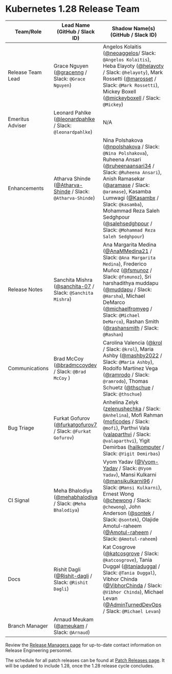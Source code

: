 # Kubernetes 1.28 Release Team

| **Team/Role** | **Lead Name** (**GitHub / Slack ID**) | **Shadow Name(s) (GitHub / Slack ID)** |
|----------|----------------------------------|----------------------------------------|
| Release Team Lead | Grace Nguyen ([@gracenng](https://github.com/gracenng) / Slack: `@Grace Nguyen`) | Angelos Kolaitis ([@neoaggelos](https://github.com/neoaggelos)/ Slack: `@Angelos Kolaitis`), Heba Elayoty ([@helayoty](https://github.com/helayoty) / Slack: `@helayoty`), Mark Rossetti ([@marosset](https://github.com/marosset) / Slack: `@Mark Rossetti`), Mickey Boxell ([@mickeyboxell](https://github.com/mickeyboxell) / Slack: `@Mickey`)|
| Emeritus Adviser | Leonard Pahlke ([@leonardpahlke](https://github.com/leonardpahlke) / Slack: `@leonardpahlke`) | N/A |
| Enhancements | Atharva Shinde ([@Atharva-Shinde](https://github.com/Atharva-Shinde) / Slack: `@Atharva-Shinde`) | Nina Polshakova ([@npolshakova](https://github.com/npolshakova) / Slack: `@Nina Polshakova`), Ruheena Ansari ([@ruheenaansari34](https://github.com/ruheenaansari34) / Slack: `@Ruheena Ansari`), Anish Ramasekar ([@aramase](https://github.com/aramase) / Slack: `@aramase`), Kasamba Lumwagi ([@Kasambx](https://github.com/Kasambx) / Slack: `@kasamba`), Mohammad Reza Saleh Sedghpour ([@salehsedghpour](https://github.com/salehsedghpour) / Slack: `@Mohammad Reza Saleh Sedghpour`) |
| Release Notes | Sanchita Mishra ([@sanchita-07](https://github.com/sanchita-07) / Slack: `@Sanchita Mishra`) | Ana Margarita Medina ([@AnaMMedina21](https://github.com/AnaMMedina21) / Slack: `@Ana Margarita Medina`), Frederico Muñoz ([@fsmunoz](https://github.com/fsmunoz) / Slack: `@fsmunoz`), Sri harshadithya muddapu ([@muddapu](https://github.com/muddapu) / Slack: `@Harsha`), Michael DeMarco ([@michaelfromyeg](https://github.com/michaelfromyeg) / Slack: `@Michael DeMarco`), Rashan Smith ([@rashansmith](https://github.com/rashansmith) / Slack: `@Rashan`) |
| Communications | Brad McCoy ([@bradmccoydev](https://github.com/bradmccoydev) / Slack: `@Brad McCoy` ) | Carolina Valencia ([@krol](https://github.com/krol3) / Slack: `@krol`), Maria Ashby ([@mashby2022](https://github.com/mashby2022) / Slack: `@Maria Ashby`), Rodolfo Martínez Vega ([@ramrodo](https://github.com/ramrodo) / Slack: `@ramrodo`), Thomas Schuetz ([@thschue](https://github.com/thschue) / Slack: `@thschue`) |
| Bug Triage | Furkat Gofurov ([@furkatgofurov7](https://github.com/furkatgofurov7) / Slack: `@Furkat Gofurov`) | Anhelina Zelyk ([zelenushechka](https://github.com/zelenushechka) / Slack: `@Anhelina`), Mofi Rahman ([moficodes](https://github.com/moficodes) / Slack: `@mofi`), Parthvi Vala ([valaparthvi](https://github.com/valaparthvi) / Slack: `@valaparthvi`), Yigit Demirbas ([hailkomputer](https://github.com/hailkomputer) / Slack: `@Yigit Demirbas`) |
| CI Signal | Meha Bhalodiya ([@mehabhalodiya](https://github.com/mehabhalodiya) / Slack: `@Meha Bhalodiya`) | Vyom Yadav ([@Vyom-Yadav](https://github.com/Vyom-Yadav) / Slack: `@Vyom Yadav`), Mansi Kulkarni ([@mansikulkarni96](https://github.com/mansikulkarni96) / Slack: `@Mansi Kulkarni`), Ernest Wong ([@chewong](https://github.com/chewong) / Slack: `@chewong`), John Anderson ([@sontek](https://github.com/sontek) / Slack: `@sontek`), Olajide Amotul-raheem ([@Amotul-raheem](https://github.com/Amotul-raheem) / Slack: `@Amotul-raheem`) |
| Docs | Rishit Dagli ([@Rishit-dagli](https://github.com/Rishit-dagli) / Slack: `@Rishit Dagli`) | Kat Cosgrove ([@katcosgrove](https://github.com/katcosgrove) / Slack: `@katcosgrove`), Tania Duggal ([@taniaduggal](https://github.com/taniaduggal) / Slack: `@Tania Duggal`),  Vibhor Chinda ([@VibhorChinda](httphttps://github.com/VibhorChinda) / Slack: `@Vibhor Chinda`), Michael Levan ([@AdminTurnedDevOps](https://github.com/AdminTurnedDevOps) / Slack: `@Michael Levan`)|
| Branch Manager | Arnaud Meukam ([@ameukam](https://github.com/ameukam) / Slack: `@Arnaud`) | |

Review the [Release Managers page](https://github.com/kubernetes/website/blob/main/content/en/releases/release-managers.md) for up-to-date contact information on Release Engineering personnel.

The schedule for all patch releases can be found at [Patch Releases page](https://github.com/kubernetes/website/blob/main/content/en/releases/patch-releases.md). It will be updated to include 1.28, once the 1.28 release cycle concludes.
